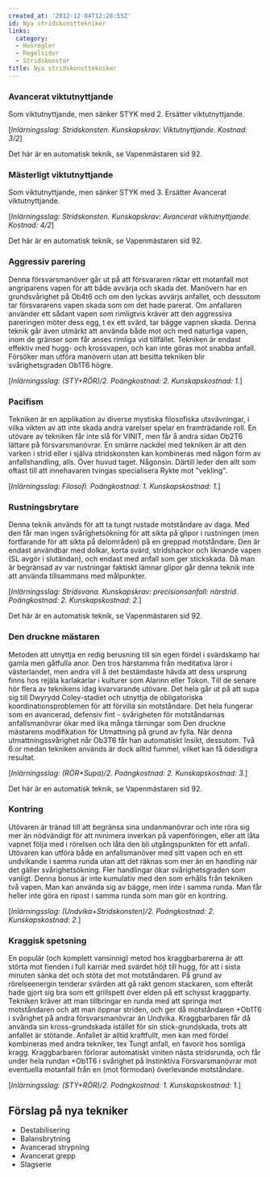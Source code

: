 ```yaml
---
created_at: '2012-12-04T12:28:55Z'
id: Nya stridskonsttekniker
links:
  category:
  - Husregler
  - Regelsidor
  - Stridskonster
title: Nya stridskonsttekniker
---
```


### Avancerat viktutnyttjande

Som viktutnyttjande, men sänker STYK med 2. Ersätter viktutnyttjande.

\[*Inlärningsslag: Stridskonsten. Kunskapskrav: Viktutnyttjande. Kostnad: 3/2*\]

Det här är en automatisk teknik, se Vapenmästaren sid 92.

### Mästerligt viktutnyttjande

Som viktutnyttjande, men sänker STYK med 3. Ersätter Avancerat viktutnyttjande.

\[*Inlärningsslag: Stridskonsten. Kunskapskrav: Avancerat viktutnyttjande. Kostnad: 4/2*\]

Det här är en automatisk teknik, se Vapenmästaren sid 92.

### Aggressiv parering

Denna försvarsmanöver går ut på att försvararen riktar ett motanfall mot angriparens vapen för att
både avvärja och skada det. Manövern har en grundsvårighet på Ob4t6 och om den lyckas avvärjs
anfallet, och dessutom tar försvararens vapen skada som om det hade parerat. Om anfallaren använder
ett sådant vapen som rimligtvis kräver att den aggressiva pareringen möter dess egg, t ex ett svärd,
tar bägge vapnen skada. Denna teknik går även utmärkt att använda både mot och med naturliga vapen,
inom de gränser som får anses rimliga vid tillfället. Tekniken är endast effektiv med hugg- och
krossvapen, och kan inte göras mot snabba anfall. Försöker man utföra manövern utan att besitta
tekniken blir svårighetsgraden Ob1T6 högre.

\[*Inlärningsslag: (STY+RÖR)/2. Poängkostnad: 2. Kunskapskostnad: 1.*\]

### Pacifism

Tekniken är en applikation av diverse mystiska filosofiska utsvävningar, i vilka vikten av att inte
skada andra varelser spelar en framträdande roll. En utövare av tekniken får inte slå för VINIT, men
får å andra sidan Ob2T6 lättare på försvarsmanövrar. En smärre nackdel med tekniken är att den
varken i strid eller i själva stridskonsten kan kombineras med någon form av anfallshandling, alls.
Över huvud taget. Någonsin. Därtill leder den allt som oftast till att innehavaren tvingas
specialisera Rykte mot "vekling".

\[*Inlärningsslag: Filosofi. Poängkostnad: 1. Kunskapskostnad: 1.*\]

### Rustningsbrytare

Denna teknik används för att ta tungt rustade motståndare av daga. Med den får man ingen
svårighetsökning för att sikta på glipor i rustningen (men fortfarande för att sikta på delområden)
på en greppad motståndare. Den är endast användbar med dolkar, korta svärd, stridshackor och
liknande vapen (SL avgör i slutändan), och endast med anfall som ger stickskada. Då man är begränsad
av var rustningar faktiskt lämnar glipor går denna teknik inte att använda tillsammans med
målpunkter.

\[*Inlärningsslag: Stridsvana. Kunskapskrav: precisionsanfall: närstrid. Poängkostnad: 2.
Kunskapskostnad: 2.*\]

Det här är en automatisk teknik, se Vapenmästaren sid 92.

### Den druckne mästaren

Metoden att utnyttja en redig berusning till sin egen fördel i svärdskamp har gamla men gåtfulla
anor. Den tros härstamma från meditativa läror i västerlandet, men andra vill å det bestämdaste
hävda att dess ursprung finns hos rejäla karlakarlar i kulturer som Alarinn eller Tokon. Till de
senare hör flera av teknikens idag kvarvarande utövare. Det hela går ut på att supa sig till Dwyrydd
Coley-stadiet och utnyttja de obligatoriska koordinationsproblemen för att förvilla sin motståndare.
Det hela fungerar som en avancerad, defensiv fint - svårigheten för motståndarnas anfallsmanövrar
ökar med lika många tärningar som Den druckne mästarens modifikation för Utmattning på grund av
fylla. När denna utmattningssvårighet når Ob3T6 får han automatiskt Insikt, dessutom. Två 6:or medan
tekniken används är dock alltid fummel, vilket kan få ödesdigra resultat.

\[*Inlärningsslag: (RÖR+Supa)/2. Poängkostnad: 2. Kunskapskostnad: 3.*\]

Det här är en automatisk teknik, se Vapenmästaren sid 92.

### Kontring

Utövaren är tränad till att begränsa sina undanmanövrar och inte röra sig mer än nödvändigt för att
minimera inverkan på vapenföringen, eller att låta vapnet följa med i rörelsen och låta den bli
utgångspunkten för ett anfall. Utövaren kan utföra både en anfallsmanöver med sitt vapen och en ett
undvikande i samma runda utan att det räknas som mer än en handling när det gäller svårighetsökning.
Fler handlingar ökar svårighetsgraden som vanligt. Denna bonus är inte kumulativ med den som erhålls
från tekniken två vapen. Man kan använda sig av bägge, men inte i samma runda. Man får heller inte
göra en ripost i samma runda som man gör en kontring.

\[*Inlärningsslag: (Undvika+Stridskonsten)/2. Poängkostnad: 2. Kunskapskostnad: 2.*\]

### Kraggisk spetsning

En populär (och komplett vansinnig) metod hos kraggbarbarerna är att störta mot fienden i full
karriär med svärdet höjt till hugg, för att i sista minuten sänka det och stöta det mot
motståndaren. På grund av rörelseenergin tenderar svärden att gå rakt genom stackaren, som efteråt
hade gjort sig bra som ett grillspett över elden på ett schysst kraggparty. Tekniken kräver att man
tillbringar en runda med att springa mot motståndaren och att man öppnar striden, och ger då
motståndaren +Ob1T6 i svårighet på andra försvarsmanövrar än Undvika. Kraggbarbaren får då använda
sin kross-grundskada istället för sin stick-grundskada, trots att anfallet är stötande. Anfallet är
alltid kraftfullt, men kan med fördel kombineras med andra tekniker, tex Tungt anfall, en favorit
hos somliga kragg. Kraggbarbaren förlorar automatiskt viniten nästa stridsrunda, och får under hela
rundan +Ob1T6 i svårighet på Instinktiva Försvarsmanövrar mot eventuella motanfall från en (mot
förmodan) överlevande motståndare.

\[*Inlärningsslag: (STY+RÖR)/2. Poängkostnad: 1. Kunskapskostnad: 1.*\]

Förslag på nya tekniker
-----------------------

-   Destabilisering
-   Balansbrytning
-   Avancerad strypning
-   Avancerat grepp
-   Slagserie